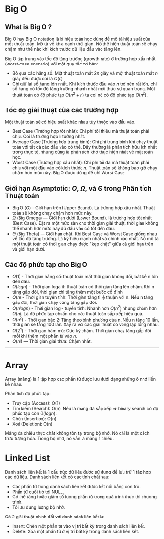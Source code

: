 # Big O

## What is Big O ?
Big O hay Big O notation là kí hiệu toán học dùng để mô tả hiệu suất của một thuật toán. Mô tả về khía cạnh thời gian.  Nó thể hiện thuật toán sẽ chạy chậm như thế nào khi kích thước dữ liệu đầu vào tăng lên.

Big O tập trung vào tốc độ tăng trưởng (growth rate) ở trường hợp xấu nhất (worst-case scenario) với một quy tắc cơ bản:
- Bỏ qua các hằng số. Một thuật toán mất $2n$ giây và một thuật toán mất $n$ giây đều được coi là $O(n)$
- Chỉ giữ lại số hạng lớn nhất. Khi kích thước đầu vào $n$ trở nên rất lớn, chỉ số hạng có tốc độ tăng trưởng nhanh nhất mới thực sự quan trọng. Một thuật toán có độ phức tạp $O(n^2 + n)$ ta coi nó có độ phức tạp $O(n^2)$.
## Tốc độ giải thuật của các trường hợp
Một thuật toán sẽ có hiệu suất khác nhau tùy thuộc vào đầu vào.

- Best Case (Trường hợp tốt nhất): Chi phí tối thiểu mà thuật toán phải chịu. Coi là trường hợp lí tưởng nhất.
- Average Case (Trường hợp trung bình): Chi phí trung bình khi chạy thuật toán với tất cả các đầu vào có thể. Đây thường là phân tích hữu ích nhất trong thực tế, nhưng cũng là phân tích khó thực hiện nhất về mặt toán học.
- Worst Case (Trường hợp xấu nhất): Chi phí tối đa mà thuật toán phải chịu với một đầu vào có kích thước $n$. Thuật toán sẽ không bao giờ chạy chậm hơn mức này. Big O được dùng để chỉ Worst Case
## Giới hạn Asymptotic:  $O$, $\Omega$, và $\Theta$ trong Phân tích Thuật toán
- Big O ($O$) -  Giới hạn trên (Upper Bound). Là trường hợp xâu nhất. Thuật toán sẽ không chạy chậm hơn mức này.
- $\Omega$ (Big Omega) — Giới hạn dưới (Lower Bound). là trường hợp tốt nhất (Best Case). Đặt ra một mức sàn cho thời gian giải thuật, thời gian không thể nhanh hơn mức này dù đầu vào có tốt đến đâu.
- $\Theta$ (Big Theta) — Giới hạn chặt. Khi Best Case và Worst Case giống nhau về tốc độ tăng trưởng. Là ký hiệu mạnh nhất và chính xác nhất. Nó mô tả một thuật toán có thời gian chạy được "kẹp chặt" giữa cả giới hạn trên và giới hạn dưới.
## Các độ phức tạp cho Big O
- $O(1)$ - Thời gian hằng số: thuật toán mất thời gian không đổi, bất kể n lớn đến đâu.
- $O(logn)$ - Thời gian logarit: thuật toán có thời gian tăng lên chậm. Khi n tăng gấp đôi, thời gian chỉ tăng thêm một bước cố định.
- $O(n)$ - Thời gian tuyến tính: Thời gian tăng tỉ lệ thuận với n. Nếu n tăng gấp đôi,  thời gian chạy cũng tăng gấp đôi.
- $O(n logn)$ - Thời gian log - tuyến tính: Nhanh hơn $O(n^2)$ nhưng chậm hơn $O(n)$. Là độ phức tạp chuẩn cho các thuật toán sắp xếp hiệu quả.
- $O(n^2)$ - Thời gian bậc 2: Tăng theo bình phương của n. Nếu n tăng 10 lần, thời gian sẽ tăng 100 lần. Xảy ra với các giải thuật có vòng lặp lồng nhau.
- $O(2^n)$ - Thời gian hàm mũ: Cực kỳ chậm. Thời gian chạy tăng gấp đôi mỗi khi thêm một phần tử vào $n$.
- $O(n!)$ — Thời gian giai thừa: Chậm nhất.

---
# Array
Array (mảng)  là 1 tập hợp các phần tử được lưu dưới dạng những ô nhớ liền kề nhau.

Phân tích độ phức tạp:
- Truy cập (Access): O(1)
- Tìm kiếm (Search): O(n). Nếu là mảng đã sắp xếp => binary search có độ phức tạp còn  $O(logn)$.
- Chèn (Insertion): O(n)
- Xoá (Deletion): O(n)

Mảng đa chiều thực chất không tồn tại trong bộ nhớ. Nó chỉ là một cách trừu tượng hóa. Trong bộ nhớ, nó vẫn là mảng 1 chiều.

# Linked List
Danh sách liên kết là 1 cấu trúc dữ liệu được sử dụng để lưu trữ 1 tập hợp các dữ liệu. Danh sách liên kết có các tính chất sau:
- Các phần tử trong danh sách liên kết được kết nối bằng con trỏ.
- Phần tử cuối trỏ tới NULL.
- Có thể tăng hoặc giảm số lượng phần tử trong quá trình thực thi chương trình.
- Tối ưu dung lượng bộ nhớ.

Có 2 giải thuật chính đối với danh sách liên kết là:
- Insert: Chèn một phần tử vào vị trí bất kỳ trong danh sách liên kết.
- Delete: Xóa một phần tử ở vị trí bất kỳ trong danh sách liên kết.

